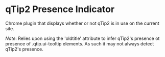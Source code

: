 qTip2 Presence Indicator
========================
Chrome plugin that displays whether or not qTip2 is in use on the current site. 

*Note*: Relies upon using the 'oldtitle' attribute to infer qTip2's presence ot presence of .qtip.ui-tooltip elements. As such it may not always detect qTip2's presence.
